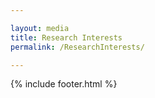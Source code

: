 ```yaml
---

layout: media
title: Research Interests
permalink: /ResearchInterests/

---
```












{% include footer.html %}
